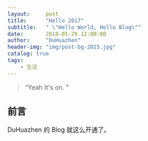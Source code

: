 ```yaml
---
layout:     post
title:      "Hello 2017"
subtitle:   " \"Hello World, Hello Blog\""
date:       2018-01-29 12:00:00
author:     "DuHuazhen"
header-img: "img/post-bg-2015.jpg"
catalog: true
tags:
    - 生活
---
```


> “Yeah It's on. ”


## 前言

DuHuazhen 的 Blog 就这么开通了。



